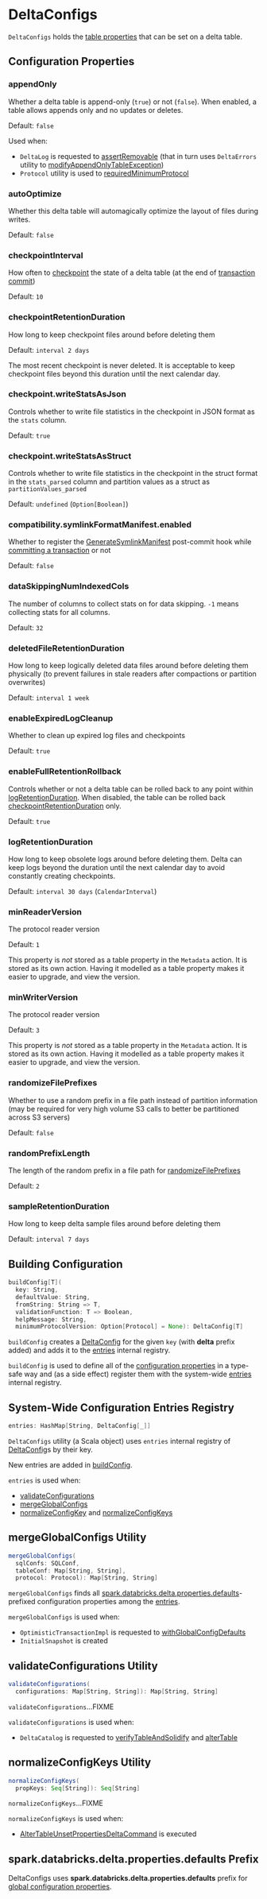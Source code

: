 # DeltaConfigs

`DeltaConfigs` holds the [table properties](table-properties.md) that can be set on a delta table.

## Configuration Properties

### <span id="appendOnly"><span id="IS_APPEND_ONLY"> appendOnly

Whether a delta table is append-only (`true`) or not (`false`). When enabled, a table allows appends only and no updates or deletes.

Default: `false`

Used when:

* `DeltaLog` is requested to [assertRemovable](DeltaLog.md#assertRemovable) (that in turn uses `DeltaErrors` utility to [modifyAppendOnlyTableException](DeltaErrors.md#modifyAppendOnlyTableException))
* `Protocol` utility is used to [requiredMinimumProtocol](Protocol.md#requiredMinimumProtocol)

### <span id="autoOptimize"><span id="AUTO_OPTIMIZE"> autoOptimize

Whether this delta table will automagically optimize the layout of files during writes.

Default: `false`

### <span id="checkpointInterval"><span id="CHECKPOINT_INTERVAL"> checkpointInterval

How often to [checkpoint](Checkpoints.md#checkpoint) the state of a delta table (at the end of [transaction commit](OptimisticTransactionImpl.md#postCommit))

Default: `10`

### <span id="checkpointRetentionDuration"><span id="CHECKPOINT_RETENTION_DURATION"> checkpointRetentionDuration

How long to keep checkpoint files around before deleting them

Default: `interval 2 days`

The most recent checkpoint is never deleted. It is acceptable to keep checkpoint files beyond this duration until the next calendar day.

### <span id="checkpoint.writeStatsAsJson"><span id="CHECKPOINT_WRITE_STATS_AS_JSON"> checkpoint.writeStatsAsJson

Controls whether to write file statistics in the checkpoint in JSON format as the `stats` column.

Default: `true`

### <span id="checkpoint.writeStatsAsStruct"><span id="CHECKPOINT_WRITE_STATS_AS_STRUCT"> checkpoint.writeStatsAsStruct

Controls whether to write file statistics in the checkpoint in the struct format in the `stats_parsed` column and partition values as a struct as `partitionValues_parsed`

Default: `undefined` (`Option[Boolean]`)

### <span id="compatibility.symlinkFormatManifest.enabled"><span id="SYMLINK_FORMAT_MANIFEST_ENABLED"> compatibility.symlinkFormatManifest.enabled

Whether to register the [GenerateSymlinkManifest](GenerateSymlinkManifest.md) post-commit hook while [committing a transaction](OptimisticTransactionImpl.md#commit) or not

Default: `false`

### <span id="dataSkippingNumIndexedCols"><span id="DATA_SKIPPING_NUM_INDEXED_COLS"> dataSkippingNumIndexedCols

The number of columns to collect stats on for data skipping. `-1` means collecting stats for all columns.

Default: `32`

### <span id="deletedFileRetentionDuration"><span id="TOMBSTONE_RETENTION"> deletedFileRetentionDuration

How long to keep logically deleted data files around before deleting them physically (to prevent failures in stale readers after compactions or partition overwrites)

Default: `interval 1 week`

### <span id="enableExpiredLogCleanup"><span id="ENABLE_EXPIRED_LOG_CLEANUP"> enableExpiredLogCleanup

Whether to clean up expired log files and checkpoints

Default: `true`

### <span id="enableFullRetentionRollback"><span id="ENABLE_FULL_RETENTION_ROLLBACK"> enableFullRetentionRollback

Controls whether or not a delta table can be rolled back to any point within [logRetentionDuration](#LOG_RETENTION). When disabled, the table can be rolled back [checkpointRetentionDuration](#CHECKPOINT_RETENTION_DURATION) only.

Default: `true`

### <span id="logRetentionDuration"><span id="LOG_RETENTION"> logRetentionDuration

How long to keep obsolete logs around before deleting them. Delta can keep logs beyond the duration until the next calendar day to avoid constantly creating checkpoints.

Default: `interval 30 days` (`CalendarInterval`)

### <span id="minReaderVersion"><span id="MIN_READER_VERSION"> minReaderVersion

The protocol reader version

Default: `1`

This property is *not* stored as a table property in the `Metadata` action. It is stored as its own action. Having it modelled as a table property makes it easier to upgrade, and view the version.

### <span id="minWriterVersion"><span id="MIN_WRITER_VERSION"> minWriterVersion

The protocol reader version

Default: `3`

This property is *not* stored as a table property in the `Metadata` action. It is stored as its own action. Having it modelled as a table property makes it easier to upgrade, and view the version.

### <span id="randomizeFilePrefixes"><span id="RANDOMIZE_FILE_PREFIXES"> randomizeFilePrefixes

Whether to use a random prefix in a file path instead of partition information (may be required for very high volume S3 calls to better be partitioned across S3 servers)

Default: `false`

### <span id="randomPrefixLength"><span id="RANDOM_PREFIX_LENGTH"> randomPrefixLength

The length of the random prefix in a file path for [randomizeFilePrefixes](#RANDOMIZE_FILE_PREFIXES)

Default: `2`

### <span id="sampleRetentionDuration"><span id="SAMPLE_RETENTION"> sampleRetentionDuration

How long to keep delta sample files around before deleting them

Default: `interval 7 days`

## <span id="buildConfig"> Building Configuration

```scala
buildConfig[T](
  key: String,
  defaultValue: String,
  fromString: String => T,
  validationFunction: T => Boolean,
  helpMessage: String,
  minimumProtocolVersion: Option[Protocol] = None): DeltaConfig[T]
```

`buildConfig` creates a [DeltaConfig](DeltaConfig.md) for the given `key` (with **delta** prefix added) and adds it to the [entries](#entries) internal registry.

`buildConfig` is used to define all of the [configuration properties](#configuration-properties) in a type-safe way and (as a side effect) register them with the system-wide [entries](#entries) internal registry.

## <span id="entries"> System-Wide Configuration Entries Registry

```scala
entries: HashMap[String, DeltaConfig[_]]
```

`DeltaConfigs` utility (a Scala object) uses `entries` internal registry of [DeltaConfig](DeltaConfig.md)s by their key.

New entries are added in [buildConfig](#buildConfig).

`entries` is used when:

* [validateConfigurations](#validateConfigurations)
* [mergeGlobalConfigs](#mergeGlobalConfigs)
* [normalizeConfigKey](#normalizeConfigKey) and [normalizeConfigKeys](#normalizeConfigKeys)

## <span id="mergeGlobalConfigs"> mergeGlobalConfigs Utility

```scala
mergeGlobalConfigs(
  sqlConfs: SQLConf,
  tableConf: Map[String, String],
  protocol: Protocol): Map[String, String]
```

`mergeGlobalConfigs` finds all [spark.databricks.delta.properties.defaults](#sqlConfPrefix)-prefixed configuration properties among the [entries](#entries).

`mergeGlobalConfigs` is used when:

* `OptimisticTransactionImpl` is requested to [withGlobalConfigDefaults](OptimisticTransactionImpl.md#withGlobalConfigDefaults)
* `InitialSnapshot` is created

## <span id="validateConfigurations"> validateConfigurations Utility

```scala
validateConfigurations(
  configurations: Map[String, String]): Map[String, String]
```

`validateConfigurations`...FIXME

`validateConfigurations` is used when:

* `DeltaCatalog` is requested to [verifyTableAndSolidify](DeltaCatalog.md#verifyTableAndSolidify) and [alterTable](DeltaCatalog.md#alterTable)

## <span id="normalizeConfigKeys"> normalizeConfigKeys Utility

```scala
normalizeConfigKeys(
  propKeys: Seq[String]): Seq[String]
```

`normalizeConfigKeys`...FIXME

`normalizeConfigKeys` is used when:

* [AlterTableUnsetPropertiesDeltaCommand](commands/AlterTableUnsetPropertiesDeltaCommand.md) is executed

## <span id="sqlConfPrefix"><span id="spark.databricks.delta.properties.defaults"> spark.databricks.delta.properties.defaults Prefix

DeltaConfigs uses **spark.databricks.delta.properties.defaults** prefix for [global configuration properties](#mergeGlobalConfigs).
